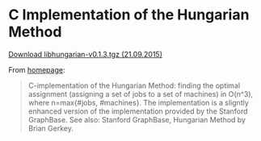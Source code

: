 # C Implementation of the Hungarian Method

[Download libhungarian-v0.1.3.tgz (21.09.2015)](http://www2.informatik.uni-freiburg.de/~stachnis/misc/libhungarian-v0.1.3.tgz)

From [homepage](http://www2.informatik.uni-freiburg.de/~stachnis/misc.html):

> C-implementation of the Hungarian Method: finding the optimal assignment (assigning a set of jobs to a set of machines) in O(n^3), where n=max{#jobs, #machines}. The implementation is a sligntly enhanced version of the implementation provided by the Stanford GraphBase. See also: Stanford GraphBase, Hungarian Method by Brian Gerkey.
